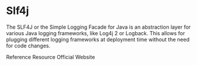 # Slf4j

The SLF4J or the Simple Logging Facade for Java is an abstraction layer for various Java logging frameworks, like Log4j 2 or Logback. This allows for plugging different logging frameworks at deployment time without the need for code changes.

<ResourceGroupTitle>Reference Resource</ResourceGroupTitle>
<BadgeLink colorScheme='blue' badgeText='Official Website' href='https://www.slf4j.org/'>Official Website</BadgeLink>

